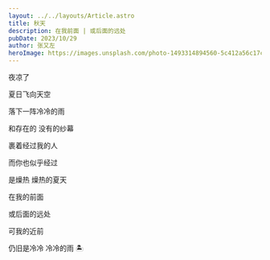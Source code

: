 ```yaml
---
layout: ../../layouts/Article.astro
title: 秋天
description: 在我前面 | 或后面的远处
pubDate: 2023/10/29
author: 张又左
heroImage: https://images.unsplash.com/photo-1493314894560-5c412a56c17c?auto=format&fit=crop&q=80&w=1740
---
```


夜凉了

夏日飞向天空

落下一阵冷冷的雨

和存在的 没有的纱幕

裹着经过我的人

而你也似乎经过

是燥热 燥热的夏天

在我的前面

或后面的远处

可我的近前

仍旧是冷冷 冷冷的雨 🏝️
